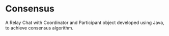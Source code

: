 # Consensus
A Relay Chat with Coordinator and Participant object developed using Java, to achieve consensus algorithm.
